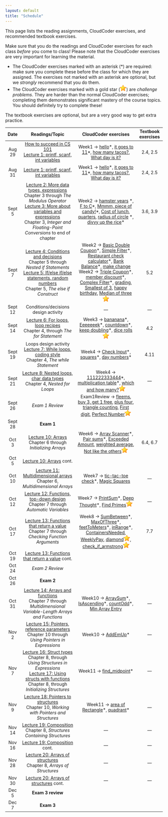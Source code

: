 ```yaml
---
layout: default
title: "Schedule"
---
```


This page lists the reading assignments, CloudCoder exercises, and recommended textbook exercises.

Make sure that you do the readings and CloudCoder exercises for each class *before* you come to class!  Please note that the CloudCoder exercises are very important for learning the material.

* The CloudCoder exercises marked with an asterisk (\*) are required: make sure you complete these before the class for which they are assigned.  The exercises not marked with an asterisk are optional, but we *strongly* recommend that you do them.
* The CloudCoder exercises marked with a gold star (![gold star](img/goldstar-tiny.png)) are *challenge problems*.  They are harder than the normal CloudCoder exercises; completing them demonstrates significant mastery of the course topics.  You should definitely try to complete these!

The textbook exercises are optional, but are a very good way to get extra practice.

Date | Readings/Topic | CloudCoder exercises | Textbook exercises
:----: | :--------: | :--------------------: | :------------------:
Aug 29 | [How to succeed in CS 101](success.html) <br /> [Lecture 1: printf, scanf, int variables](lectures/lecture01.html)| Week1 &rarr; [hello](https://cs.ycp.edu/cloudcoder/#exercise?c=18,p=887)\*, [it goes to 11](https://cs.ycp.edu/cloudcoder/#exercise?c=18,p=888)\*, [how many tacos?](https://cs.ycp.edu/cloudcoder/#exercise?c=18,p=889), [What day is it?](https://cs.ycp.edu/cloudcoder/#exercise?c=18,p=890) | 2.4, 2.5
Aug 31 | [Lecture 1: printf, scanf, int variables](lectures/lecture01.html)| Week1 &rarr; [hello](https://cs.ycp.edu/cloudcoder/#exercise?c=18,p=887)\*, [it goes to 11](https://cs.ycp.edu/cloudcoder/#exercise?c=18,p=888)\*, [how many tacos?](https://cs.ycp.edu/cloudcoder/#exercise?c=18,p=889), [What day is it?](https://cs.ycp.edu/cloudcoder/#exercise?c=18,p=890) | 2.4, 2.5
Sept 5 | [Lecture 2: More data types, expressions](lectures/lecture02.html)<br>Chapter 3 through *The Modulus Operator* <br /> [Lecture 3: More about variables and expressions](lectures/lecture03.html)<br>Chapter 3, *Integer and Floating-Point Conversions* to end of chapter | Week2 &rarr; [hamster years](https://cs.ycp.edu/cloudcoder/#exercise?c=18,p=891) \*, [F to C](https://cs.ycp.edu/cloudcoder/#exercise?c=18,p=892)\*, [Mmmm, piece of candy!](https://cs.ycp.edu/cloudcoder/#exercise?c=18,p=893)\*, [Cost of lunch](https://cs.ycp.edu/cloudcoder/#exercise?c=18,p=894), [quarters](https://cs.ycp.edu/cloudcoder/#exercise?c=18,p=967), [radius of circle](https://cs.ycp.edu/cloudcoder/#exercise?c=18,p=895) \*, [divvy up the rice](https://cs.ycp.edu/cloudcoder/#exercise?c=18,p=896)\* | 3.6, 3.9
Sept 7 | [Lecture 4: Conditions and decisions](lectures/lecture04.html)<br>Chapter 5 through *Nested if Statements* <br /> [Lecture 5: If/else if/else statements, random numbers](lectures/lecture05.html)<br>Chapter 5, *The else if Construct* | Week2 &rarr; [Basic Double Coupon](https://cs.ycp.edu/cloudcoder/#exercise?c=18,p=897)\*, [Simple Filter](https://cs.ycp.edu/cloudcoder/#exercise?c=18,p=898)\*, [Restaurant check calculator](https://cs.ycp.edu/cloudcoder/#exercise?c=18,p=900)\*, [Bank Balance](https://cs.ycp.edu/cloudcoder/#exercise?c=18,p=899)\*, [make change](https://cs.ycp.edu/cloudcoder/#exercise?c=18,p=934) <br /> Week2 &rarr; [Triple Coupon](https://cs.ycp.edu/cloudcoder/#exercise?c=18,p=901)\*, [member discount](https://cs.ycp.edu/cloudcoder/#exercise?c=18,p=902)\*, [Complex Filter](https://cs.ycp.edu/cloudcoder/#exercise?c=18,p=903)\*, [grading](https://cs.ycp.edu/cloudcoder/#exercise?c=18,p=944), [Smallest of 3](https://cs.ycp.edu/cloudcoder/#exercise?c=18,p=957), [happy birthday](https://cs.ycp.edu/cloudcoder/#exercise?c=18,p=968), [Median of three](https://cs.ycp.edu/cloudcoder/#exercise?c=18,p=948)![gold star](img/goldstar-tiny.png) | 5.2
Sept 12| <span class="activity">Conditions/decisions design activity</span> | &mdash; | &mdash;
Sept 14| [Lecture 6: For loops, loop recipes](lectures/lecture06.html)<br>Chapter 4, through *The for Statement* | Week3 &rarr; [bananana](https://cs.ycp.edu/cloudcoder/#exercise?c=18,p=904)\*, [Eeeeeeek](https://cs.ycp.edu/cloudcoder/#exercise?c=18,p=933)\*, [countdown](https://cs.ycp.edu/cloudcoder/#exercise?c=18,p=905)\*, [keep doubling](https://cs.ycp.edu/cloudcoder/#exercise?c=18,p=906)\*, [dice rolls](https://cs.ycp.edu/cloudcoder/#exercise?c=18,p=935)![gold star](img/goldstar-tiny.png) | 4.2
Sept 19 | <span class="activity">Loops design activity</span> <br /> [Lecture 7: While loops, coding style](lectures/lecture07.html)<br>Chapter 4, *The while Statement* | Week4 &rarr; [Check Input](https://cs.ycp.edu/cloudcoder/#exercise?c=18,p=907)\*, [squares](https://cs.ycp.edu/cloudcoder/#exercise?c=18,p=908)\*, [day numbers](https://cs.ycp.edu/cloudcoder/#exercise?c=18,p=909)\* | 4.11
Sept 21 | [Lecture 8: Nested loops, char data types](lectures/lecture08.html)<br>Chapter 4, *Nested for Loops* | Week4 &rarr; [111222333444](https://cs.ycp.edu/cloudcoder/#exercise?c=18,p=910)\*, [multiplication table](https://cs.ycp.edu/cloudcoder/#exercise?c=18,p=949)\*, [which and how many?](https://cs.ycp.edu/cloudcoder/#exercise?c=18,p=911)![gold star](img/goldstar-tiny.png) | &mdash;
Sept 26 | *Exam 1 Review* | Exam1Review &rarr; [fleems](https://cs.ycp.edu/cloudcoder/#exercise?c=18,p=945), [buy 3, get 1 free](https://cs.ycp.edu/cloudcoder/#exercise?c=18,p=950), [plus four](https://cs.ycp.edu/cloudcoder/#exercise?c=18,p=972), [triangle counting](https://cs.ycp.edu/cloudcoder/#exercise?c=18,p=973), [First digit](https://cs.ycp.edu/cloudcoder/#exercise?c=18,p=962), [Perfect Number](https://cs.ycp.edu/cloudcoder/#exercise?c=18,p=957)![gold star](img/goldstar-tiny.png)
Sept 28 | **Exam 1** | |
Oct 3   | [Lecture 10: Arrays](lectures/lecture10.html)<br>Chapter 6 through *Initializing Arrays* | Week6 &rarr; [Array Scanner](https://cs.ycp.edu/cloudcoder/#exercise?c=18,p=912)\*, [Pair sums](https://cs.ycp.edu/cloudcoder/#exercise?c=18,p=913)\*, [Exceeded Amount](https://cs.ycp.edu/cloudcoder/#exercise?c=18,p=914), [weighted average](https://cs.ycp.edu/cloudcoder/#exercise?c=18,p=965), [Not like the others](https://cs.ycp.edu/cloudcoder/#exercise?c=18,p=915)![gold star](img/goldstar-tiny.png) | 6.4, 6.7
Oct 5   | [Lecture 10: Arrays](lectures/lecture10.html) cont. | | 
Oct 10  | [Lecture 11: Multidimensional arrays](lectures/lecture11.html)<br>Chapter 6, *Multidimensional Arrays* | Week7 &rarr; [tic-tac-toe check](https://cs.ycp.edu/cloudcoder/#exercise?c=18,p=943)\*, [Magic Squares](https://cs.ycp.edu/cloudcoder/#exercise?c=18,p=955) | &mdash;
Oct 12 | [Lecture 12: Functions, top-down design](lectures/lecture12.html)<br>Chapter 7 through *Automatic Variables* | Week7 &rarr;  [PrintSum](https://cs.ycp.edu/cloudcoder/#exercise?c=18,p=916)\*, [Deep Thought](https://cs.ycp.edu/cloudcoder/#exercise?c=18,p=917)\*, [Find Primes](https://cs.ycp.edu/cloudcoder/#exercise?c=18,p=918)![gold star](img/goldstar-tiny.png) | &mdash;
Oct 17 | [Lecture 13: Functions that return a value](lectures/lecture13.html)<br>Chapter 7 through *Checking Function Arguments* | Week8 &rarr; [SumBetween](https://cs.ycp.edu/cloudcoder/#exercise?c=18,p=922)\*, [MaxOfThree](https://cs.ycp.edu/cloudcoder/#exercise?c=18,p=923)\*, [feetToMeters](https://cs.ycp.edu/cloudcoder/#exercise?c=18,p=940)\*, [inRange](https://cs.ycp.edu/cloudcoder/#exercise?c=18,p=941)\*, [ContainersNeeded](https://cs.ycp.edu/cloudcoder/#exercise?c=18,p=953), [WeeklyPay](https://cs.ycp.edu/cloudcoder/#exercise?c=18,p=954), [diamond](https://cs.ycp.edu/cloudcoder/#exercise?c=18,p=942)![gold star](img/goldstar-tiny.png), [check\_if\_armstrong](https://cs.ycp.edu/cloudcoder/#exercise?c=18,p=962)![gold star](img/goldstar-tiny.png) | 7.7
Oct 19 | [Lecture 13: Functions that return a value](lectures/lecture13.html) cont. | | 
Oct 24 | *Exam 2 Review* | | 
Oct 26 | **Exam 2** |
Oct 31 | [Lecture 14: Arrays and functions](lectures/lecture14.html)<br>Chapter 7 through *Multidimensional Variable-Length Arrays and Functions* | Week10 &rarr; [ArraySum](https://cs.ycp.edu/cloudcoder/#exercise?c=18,p=919)\*, [IsAscending](https://cs.ycp.edu/cloudcoder/#exercise?c=18,p=921)\*, [countOdd](https://cs.ycp.edu/cloudcoder/#exercise?c=18,p=920)\*, [Min Array Entry](https://cs.ycp.edu/cloudcoder/#exercise?c=18,p=956) | &mdash;
Nov 2  | [Lecture 15: Pointers, reference parameters](lectures/lecture15.html)<br>Chapter 10 through *Using Pointers in Expressions* | Week10 &rarr; [AddEmUp](https://cs.ycp.edu/cloudcoder/#exercise?c=18,p=924)\* | &mdash;
Nov 7  | [Lecture 16: Struct types](lectures/lecture16.html)<br>Chapter 8, through *Using Structures in Expressions*<br>[Lecture 17: Using structs with functions](lectures/lecture17.html)<br>Chapter 8, through *Initializing Structures* | Week11 &rarr; [find\_midpoint](https://cs.ycp.edu/cloudcoder/#exercise?c=18,p=970)\* | &mdash;
Nov 9  | [Lecture 18: Pointers to structures](lectures/lecture18.html)<br>Chapter 10, *Working with Pointers and Structures* |  Week11 &rarr; [area of Rectangle](https://cs.ycp.edu/cloudcoder/#exercise?c=18,p=925)\*, [quadrant](https://cs.ycp.edu/cloudcoder/#exercise?c=18,p=951)\* | &mdash;
Nov 14 | [Lecture 19: Composition](lectures/lecture19.html)<br>Chapter 8, *Structures Containing Structures* | &mdash; | &mdash;
Nov 16 | [Lecture 19: Composition](lectures/lecture19.html) cont. | &mdash; | &mdash;
Nov 28 | [Lecture 20: Arrays of structures](lectures/lecture20.html)<br>Chapter 8, *Arrays of Structures* | &mdash; | &mdash;
Nov 30 | [Lecture 20: Arrays of structures](lectures/lecture20.html) cont. | &mdash; | &mdash;
Dec 5 | **Exam 3 review** | | 
Dec 7 | **Exam 3**


<!--
Apr 19 | [Lecture 16: Struct types](lectures/lecture16.html)<br>Chapter 8, through *Using Structures in Expressions*<br>[Lecture 17: Using structs with functions](lectures/lecture17.html)<br>Chapter 8, through *Initializing Structures* | Week14 &rarr; [find\_midpoint](https://cs.ycp.edu/cloudcoder/#exercise?c=18,p=970)\* | &mdash;
Apr 24 | [Lecture 18: Pointers to structures](lectures/lecture18.html)<br>Chapter 10, *Working with Pointers and Structures* |  Week14 &rarr; [area of Rectangle](https://cs.ycp.edu/cloudcoder/#exercise?c=18,p=925)\*, [quadrant](https://cs.ycp.edu/cloudcoder/#exercise?c=18,p=951)\* | &mdash;
Apr 26 | [Lecture 19: Composition](lectures/lecture19.html)<br>Chapter 8, *Structures Containing Structures*<br>[Lecture 20: Arrays of structures](lectures/lecture20.html)<br>Chapter 8, *Arrays of Structures* | &mdash; | &mdash;
May 1 | Exam review | &mdash; | &mdash;
May 3 | **Exam 4**
-->

<!-- vim:set wrap: -->
<!-- vim:set linebreak: -->
<!-- vim:set nolist: -->
